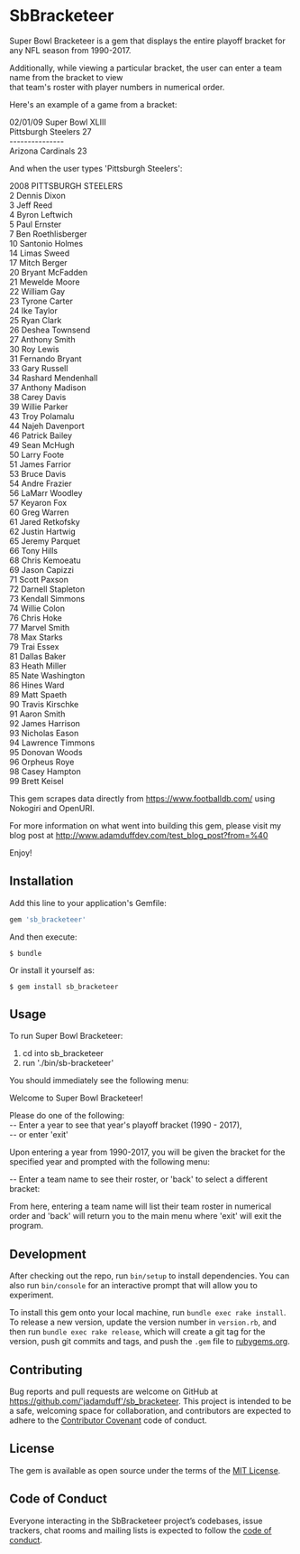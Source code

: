 # SbBracketeer

Super Bowl Bracketeer is a gem that displays the entire playoff bracket for any NFL season from 1990-2017.

Additionally, while viewing a particular bracket, the user can enter a team name from the bracket to view\
that team's roster with player numbers in numerical order.

Here's an example of a game from a bracket:

02/01/09 Super Bowl XLIII\
Pittsburgh Steelers 27\
---------------\
Arizona Cardinals 23

And when the user types 'Pittsburgh Steelers':

2008 PITTSBURGH STEELERS\
2 Dennis Dixon\
3 Jeff Reed\
4 Byron Leftwich\
5 Paul Ernster\
7 Ben Roethlisberger\
10 Santonio Holmes\
14 Limas Sweed\
17 Mitch Berger\
20 Bryant McFadden\
21 Mewelde Moore\
22 William Gay\
23 Tyrone Carter\
24 Ike Taylor\
25 Ryan Clark\
26 Deshea Townsend\
27 Anthony Smith\
30 Roy Lewis\
31 Fernando Bryant\
33 Gary Russell\
34 Rashard Mendenhall\
37 Anthony Madison\
38 Carey Davis\
39 Willie Parker\
43 Troy Polamalu\
44 Najeh Davenport\
46 Patrick Bailey\
49 Sean McHugh\
50 Larry Foote\
51 James Farrior\
53 Bruce Davis\
54 Andre Frazier\
56 LaMarr Woodley\
57 Keyaron Fox\
60 Greg Warren\
61 Jared Retkofsky\
62 Justin Hartwig\
65 Jeremy Parquet\
66 Tony Hills\
68 Chris Kemoeatu\
69 Jason Capizzi\
71 Scott Paxson\
72 Darnell Stapleton\
73 Kendall Simmons\
74 Willie Colon\
76 Chris Hoke\
77 Marvel Smith\
78 Max Starks\
79 Trai Essex\
81 Dallas Baker\
83 Heath Miller\
85 Nate Washington\
86 Hines Ward\
89 Matt Spaeth\
90 Travis Kirschke\
91 Aaron Smith\
92 James Harrison\
93 Nicholas Eason\
94 Lawrence Timmons\
95 Donovan Woods\
96 Orpheus Roye\
98 Casey Hampton\
99 Brett Keisel

This gem scrapes data directly from https://www.footballdb.com/ using Nokogiri and OpenURI.

For more information on what went into building this gem, please visit my blog post at http://www.adamduffdev.com/test_blog_post?from=%40

Enjoy!

## Installation

Add this line to your application's Gemfile:

```ruby
gem 'sb_bracketeer'
```

And then execute:

    $ bundle

Or install it yourself as:

    $ gem install sb_bracketeer

## Usage

To run Super Bowl Bracketeer:

  1. cd into sb_bracketeer
  2. run './bin/sb-bracketeer'

You should immediately see the following menu:

Welcome to Super Bowl Bracketeer!

Please do one of the following:\
  -- Enter a year to see that year's playoff bracket (1990 - 2017),\
  -- or enter 'exit'

Upon entering a year from 1990-2017, you will be given the bracket for the specified year and prompted with the following menu:

  -- Enter a team name to see their roster, or 'back' to select a different bracket:

From here, entering a team name will list their team roster in numerical order and 'back' will return you to the main menu where 'exit' will exit the program.


## Development

After checking out the repo, run `bin/setup` to install dependencies. You can also run `bin/console` for an interactive prompt that will allow you to experiment.

To install this gem onto your local machine, run `bundle exec rake install`. To release a new version, update the version number in `version.rb`, and then run `bundle exec rake release`, which will create a git tag for the version, push git commits and tags, and push the `.gem` file to [rubygems.org](https://rubygems.org).

## Contributing

Bug reports and pull requests are welcome on GitHub at https://github.com/'jadamduff'/sb_bracketeer. This project is intended to be a safe, welcoming space for collaboration, and contributors are expected to adhere to the [Contributor Covenant](http://contributor-covenant.org) code of conduct.

## License

The gem is available as open source under the terms of the [MIT License](https://opensource.org/licenses/MIT).

## Code of Conduct

Everyone interacting in the SbBracketeer project’s codebases, issue trackers, chat rooms and mailing lists is expected to follow the [code of conduct](https://github.com/'jadamduff'/sb_bracketeer/blob/master/CODE_OF_CONDUCT.md).
